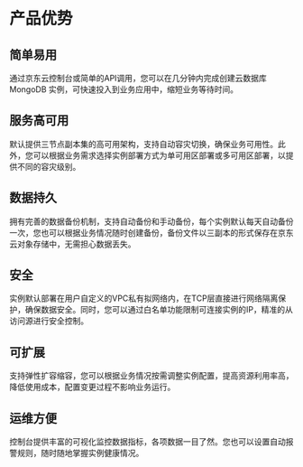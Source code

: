 # 产品优势

## 简单易用

通过京东云控制台或简单的API调用，您可以在几分钟内完成创建云数据库 MongoDB 实例，可快速投入到业务应用中，缩短业务等待时间。

## 服务高可用

默认提供三节点副本集的高可用架构，支持自动容灾切换，确保业务可用性。此外，您可以根据业务需求选择实例部署方式为单可用区部署或多可用区部署，以提供不同的容灾级别。

## 数据持久

拥有完善的数据备份机制，支持自动备份和手动备份，每个实例默认每天自动备份一次，您也可以根据业务情况随时创建备份，备份文件以三副本的形式保存在京东云对象存储中，无需担心数据丢失。

## 安全

实例默认部署在用户自定义的VPC私有拟网络内，在TCP层直接进行网络隔离保护，确保数据安全。同时，您可以通过白名单功能限制可连接实例的IP，精准的从访问源进行安全控制。

## 可扩展

支持弹性扩容缩容，您可以根据业务情况按需调整实例配置，提高资源利用率高，降低使用成本，配置变更过程不影响业务运行。

## 运维方便
控制台提供丰富的可视化监控数据指标，各项数据一目了然。您也可以设置自动报警规则，随时随地掌握实例健康情况。


